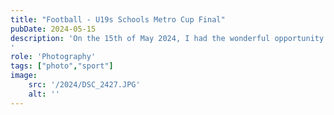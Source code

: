 ```yaml
---
title: "Football - U19s Schools Metro Cup Final"
pubDate: 2024-05-15
description: 'On the 15th of May 2024, I had the wonderful opportunity of shooting my first ever football (soccer) match - the Leinster Metropolitan Area U19s Schools Final in which St Kilian’s Deutsche Schule faced St Gerards.\ St Kilian’s took the win, 4-1. 🏆
'
role: 'Photography'
tags: ["photo","sport"]
image:
    src: '/2024/DSC_2427.JPG'
    alt: ''
---
```

